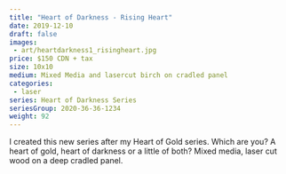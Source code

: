 ```yaml
---
title: "Heart of Darkness - Rising Heart"
date: 2019-12-10
draft: false
images:
 - art/heartdarkness1_risingheart.jpg
price: $150 CDN + tax
size: 10x10 
medium: Mixed Media and lasercut birch on cradled panel
categories:
 - laser
series: Heart of Darkness Series
seriesGroup: 2020-36-36-1234
weight: 92
---
```


I created this new series after my Heart of Gold series. Which are you? A heart of gold, heart of darkness or a little of both?  Mixed media, laser cut wood on a deep cradled panel.